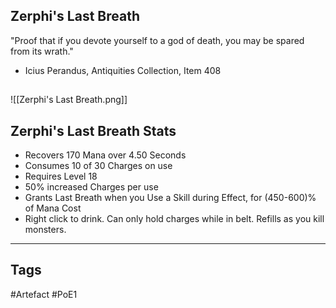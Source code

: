 ## Zerphi's Last Breath
"Proof that if you devote yourself to a god of death,
you may be spared from its wrath."
- Icius Perandus, Antiquities Collection, Item 408
##
![[Zerphi's Last Breath.png]]
## Zerphi's Last Breath Stats
- Recovers 170 Mana over 4.50 Seconds
- Consumes 10 of 30 Charges on use
- Requires Level 18
- 50% increased Charges per use
- Grants Last Breath when you Use a Skill during Effect, for (450-600)% of Mana Cost
- Right click to drink. Can only hold charges while in belt. Refills as you kill monsters.


---
## Tags
#Artefact
#PoE1